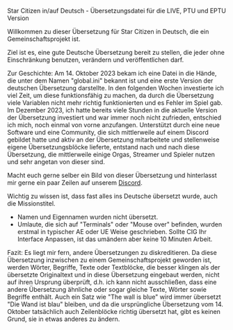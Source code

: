 Star Citizen in/auf Deutsch - Übersetzungsdatei für die LIVE, PTU und EPTU Version


Willkommen zu dieser Übersetzung für Star Citizen in Deutsch, die ein Gemeinschaftsprojekt ist.  

Ziel ist es, eine gute Deutsche Übersetzung bereit zu stellen, die jeder ohne Einschränkung benutzen, verändern und veröffentlichen darf. 

Zur Geschichte:
Am 14. Oktober 2023 bekam ich eine Datei in die Hände, die unter dem Namen "global.ini" bekannt ist und eine erste Version der deutschen Übersetzung darstellte. In den folgenden Wochen investierte ich viel Zeit, um diese funktionsfähig zu machen, da durch die Übersetzung viele Variablen nicht mehr richtig funktionierten und es Fehler im Spiel gab.  
Im Dezember 2023, ich hatte bereits viele Stunden in die aktuelle Version der Übersetzung investiert und war immer noch nicht zufrieden, entschied ich mich, noch einmal von vorne anzufangen. 
Unterstützt durch eine neue Software und eine Community, die sich mittlerweile auf einem Discord gebildet hatte und aktiv an der Übersetzung mitarbeitete und stellenweise eigene Übersetzungsblöcke lieferte, entstand nach und nach diese Übersetzung, die mittlerweile einige Orgas, Streamer und Spieler nutzen und sehr angetan von dieser sind. 

Macht euch gerne selber ein Bild von dieser Übersetzung und hinterlasst mir gerne ein paar Zeilen auf unserem [Discord](https://discord.gg/UKdQqhJ3Q9).

Wichtig zu wissen ist, dass fast alles ins Deutsche übersetzt wurde, auch die Missionstitel.
- Namen und Eigennamen wurden nicht übersetzt.
- Umlaute, die sich auf "Terminals" oder "Mouse over" befinden, wurden erstmal in typischer AE oder UE Weise geschrieben. Sollte CIG Ihr Interface Anpassen, ist das umändern aber keine 10 Minuten Arbeit.


Fazit: Es liegt mir fern, andere Übersetzungen zu diskreditieren. Da diese Übersetzung inzwischen zu einem Gemeinschaftsprojekt geworden ist, werden Wörter, Begriffe, Texte oder Textblöcke, die besser klingen als der übersetzte Originaltext und in diese Übersetzung eingebaut werden, nicht auf ihren Ursprung überprüft, d.h. ich kann nicht ausschließen, dass eine andere Übersetzung ähnliche oder sogar gleiche Texte, Wörter sowie Begriffe enthält. 
Auch ein Satz wie "The wall is blue" wird immer übersetzt "Die Wand ist blau" bleiben, und da die ursprüngliche Übersetzung vom 14. Oktober tatsächlich auch Zeilenblöcke richtig übersetzt hat, gibt es keinen Grund, sie in etwas anderes zu ändern. 
